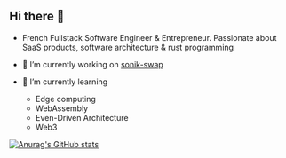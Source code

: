 ## Hi there 👋

- French Fullstack Software Engineer & Entrepreneur. Passionate about SaaS products, software architecture & rust programming

- 🔭 I’m currently working on [sonik-swap](https://github.com/pr0m3th3usEx/sonik-swap)

- 🌱 I’m currently learning
  - Edge computing
  - WebAssembly
  - Even-Driven Architecture
  - Web3

[![Anurag's GitHub stats](https://github-readme-stats.vercel.app/api?username=pr0m3th3usEx)](https://github.com/anuraghazra/github-readme-stats)
